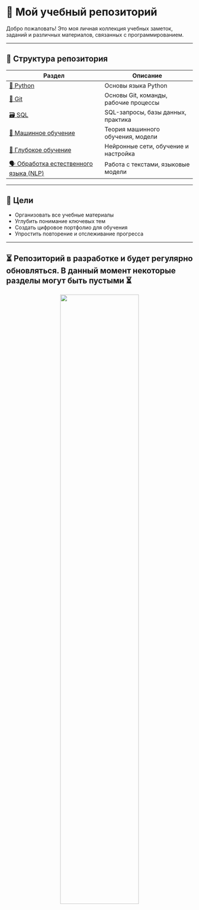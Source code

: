 # 🧠 Мой учебный репозиторий

Добро пожаловать! Это моя личная коллекция учебных заметок, заданий и различных материалов, связанных с программированием.

---

## 📂 Структура репозитория

| Раздел | Описание |
|--------|----------|
| [🐍 Python](./PYTHON/) | Основы языка Python |
| [🌿 Git](./GIT/) | Основы Git, команды, рабочие процессы |
| [🗃️ SQL](./SQL/) | SQL-запросы, базы данных, практика |
| [🧠 Машинное обучение](./ML/) | Теория машинного обучения, модели |
| [🧬 Глубокое обучение](./DL/) | Нейронные сети, обучение и настройка |
| [🗣️ Обработка естественного языка (NLP)](./NLP/) | Работа с текстами, языковые модели |

---

## 🎯 Цели

- Организовать все учебные материалы
- Углубить понимание ключевых тем
- Создать цифровое портфолио для обучения
- Упростить повторение и отслеживание прогресса

---

## ⏳ Репозиторий в разработке и будет регулярно обновляться. В данный момент некоторые разделы могут быть пустыми ⏳

<div align="center">
  <img src="https://media.tenor.com/42bcTn0iuVgAAAAj/under-construction-pikachu.gif" width="65%">
</div>
